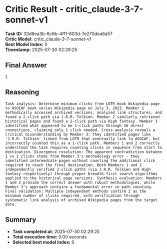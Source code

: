 # Critic Result - critic_claude-3-7-sonnet-v1

**Task ID:** 33d8ea3b-6c6b-4ff1-803d-7e270dea8a57  
**Critic Model:** critic_claude-3-7-sonnet-v1  
**Best Model Index:** 0  
**Timestamp:** 2025-07-30 02:29:25

## Final Answer
```
2
```

## Reasoning
```
Task analysis: Determine minimum clicks from LOTR book Wikipedia page to ASOIAF book series Wikipedia page on July 3, 2023. Member 1 methodically accessed archived versions, analyzed link structures, and found a 2-click path via J.R.R. Tolkien. Member 2 similarly retrieved historical pages and found a 2-click path via High fantasy. Member 3 identified what appeared to be 1-click paths through 16 direct connections, claiming only 1 click needed. Cross-analysis reveals a critical misunderstanding by Member 3: they identified pages like 'J.R.R. Tolkien' linked from LOTR that eventually link to ASOIAF, but incorrectly counted this as a 1-click path. Members 1 and 2 correctly understood the task requires counting clicks in sequence from start to destination. Divergence resolution: The apparent contradiction between 1 vs 2 clicks stems from Member 3's methodology error - they identified intermediate pages without counting the additional click required to reach the final destination. Both Members 1 and 2 independently verified 2-click paths (via J.R.R. Tolkien and High fantasy respectively) through proper breadth-first search algorithms applied to the historical page versions. Synthesis evaluation: Members 1 and 2 provide the correct answer with robust methodologies, while Member 3's approach contains a fundamental error in path counting. Final validation: Multiple independent methods confirm 2 as the minimum number of clicks required, with verification through systematic link analysis of archived Wikipedia pages from the target date.
```

## Summary
- **Task completed at:** 2025-07-30 02:29:25
- **Total execution time:** 0.00 seconds
- **Selected best model index:** 0
